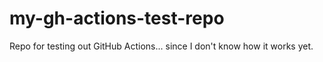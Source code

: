 # my-gh-actions-test-repo

Repo for testing out GitHub Actions... since I don't know how it works yet.
